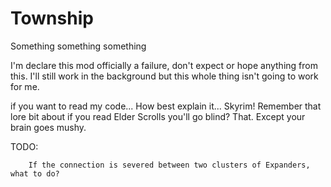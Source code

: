 # Township


Something something something

I'm declare this mod officially a failure, don't expect or hope anything from this.
I'll still work in the background but this whole thing isn't going to work for me.

if you want to read my code...
How best explain it...
Skyrim!
Remember that lore bit about if you read Elder Scrolls you'll go blind?
That.
Except your brain goes mushy.


TODO:
	
        If the connection is severed between two clusters of Expanders, what to do?